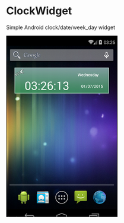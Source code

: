 # ClockWidget
  Simple Android clock/date/week_day widget

  ![alt tag](https://raw.githubusercontent.com/roma-sck/ClockWidget/master/app/src/main/res/drawable/screenshot_clockwidget.png)
